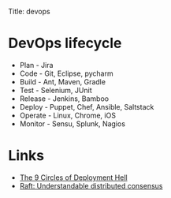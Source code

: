 Title: devops

# DevOps lifecycle

- Plan - Jira
- Code - Git, Eclipse, pycharm
- Build - Ant, Maven, Gradle
- Test - Selenium, JUnit
- Release - Jenkins, Bamboo
- Deploy - Puppet, Chef, Ansible, Saltstack
- Operate - Linux, Chrome, iOS
- Monitor - Sensu, Splunk, Nagios

# Links

- [The 9 Circles of Deployment Hell](https://medium.com/@mli/the-9-circles-of-deployment-hell-ebb8a5fd084)
- [Raft: Understandable distributed consensus](http://thesecretlivesofdata.com/raft)
